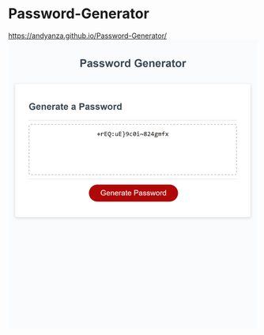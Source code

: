 # Password-Generator
https://andyanza.github.io/Password-Generator/
![alt text](assets/andyanza.github.io_Password-Generator_.png)
